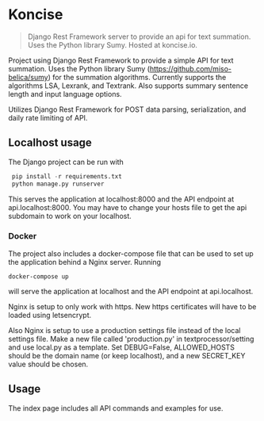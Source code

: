 # Koncise
> Django Rest Framework server to provide an api for text summation. Uses the Python library Sumy. Hosted at koncise.io.

Project using Django Rest Framework to provide a simple API for text summation. Uses the Python library Sumy (<https://github.com/miso-belica/sumy>) for the summation algorithms. Currently supports the algorithms LSA, Lexrank, and Textrank. Also supports summary sentence length and input language options.

Utilizes Django Rest Framework for POST data parsing, serialization, and daily rate limiting of API.

## Localhost usage
The Django project can be run with
```python
 pip install -r requirements.txt
 python manage.py runserver
 ```
 This serves the application at localhost:8000 and the API endpoint at api.localhost:8000. You may have to change your hosts file to get the api subdomain to work on your localhost.

### Docker
The project also includes a docker-compose file that can be used to set up the application behind a Nginx server. Running
```shell
docker-compose up
```
will serve the application at localhost and the API endpoint at api.localhost.

Nginx is setup to only work with https. New https certificates will have to be loaded using letsencrypt.

Also Nginx is setup to use a production settings file instead of the local settings file. Make a new file called 'production.py' in textprocessor/setting and use local.py as a template. Set DEBUG=False, ALLOWED_HOSTS should be the domain name (or keep localhost), and a new SECRET_KEY value should be chosen.

## Usage
The index page includes all API commands and examples for use.
